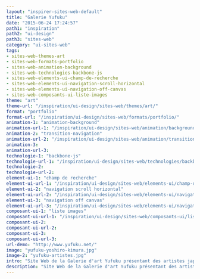 ```yaml
---
layout: "inspirer-sites-web-default"
title: "Galerie Yufuku"
date: "2015-06-24 17:24:57"
path1: "inspiration"
path2: "ui-design"
path3: "sites-web"
category: "ui-sites-web"
tags:
- sites-web-themes-art
- sites-web-formats-portfolio
- sites-web-animation-background
- sites-web-technologies-backbone-js
- sites-web-elements-ui-champ-de-recherche
- sites-web-elements-ui-navigation-scroll-horizontal
- sites-web-elements-ui-navigation-off-canvas
- sites-web-composants-ui-liste-images
theme: "art"
theme-url: "/inspiration/ui-design/sites-web/themes/art/"
format: "portfolio"
format-url: "/inspiration/ui-design/sites-web/formats/portfolio/"
animation-1: "animation-background"
animation-url-1: "/inspiration/ui-design/sites-web/animation/background/"
animation-2: "transition-navigation"
animation-url-2: "/inspiration/ui-design/sites-web/animation/transition-navigation/"
animation-3:
animation-url-3:
technologie-1: "backbone-js"
technologie-url-1: "/inspiration/ui-design/sites-web/technologies/backbone-js/"
technologie-2:
technologie-url-2:
element-ui-1: "champ de recherche"
element-ui-url-1: "/inspiration/ui-design/sites-web/elements-ui/champ-de-recherche/"
element-ui-2: "navigation scroll horizontal"
element-ui-url-2: "/inspiration/ui-design/sites-web/elements-ui/navigation-scroll-horizontal/"
element-ui-3: "navigation off canvas"
element-ui-url-3: "/inspiration/ui-design/sites-web/elements-ui/navigation-off-canvas/"
composant-ui-1: "liste images"
composant-ui-url-1: "/inspiration/ui-design/sites-web/composants-ui/liste-images/"
composant-ui-2:
composant-ui-url-2:
composant-ui-3:
composant-ui-url-3:
url-demo: "http://www.yufuku.net/"
image: "yufuku-yoshiro-kimura.jpg"
image-2: "yufuku-artistes.jpg"
intro: "Site Web de la Galerie d'art Yufuku présentant des artistes japonais et internationaux travaillant leur approche de l'espace via des matériaux tels que le verre, l'argile, le métal, etc."
description: "Site Web de la Galerie d'art Yufuku présentant des artistes japonais et internationaux travaillant leur approche de l'espace via des matériaux tels que le verre, l'argile, le métal, etc."
---
```

